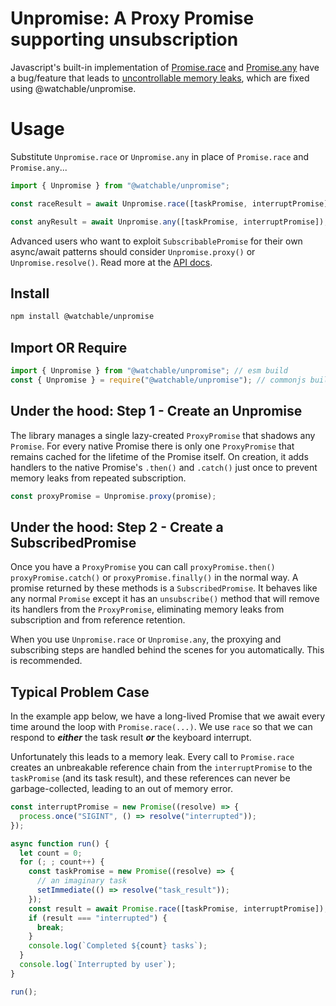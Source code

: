 # Unpromise: A Proxy Promise supporting unsubscription

Javascript's built-in implementation of
[Promise.race](https://developer.mozilla.org/en-US/docs/Web/JavaScript/Reference/Global_Objects/Promise/race)
and
[Promise.any](https://developer.mozilla.org/en-US/docs/Web/JavaScript/Reference/Global_Objects/Promise/any)
have a bug/feature that leads to
[uncontrollable memory leaks](https://github.com/nodejs/node/issues/17469#issuecomment-349794909),
which are fixed using @watchable/unpromise.

# Usage

Substitute `Unpromise.race` or `Unpromise.any` in place of `Promise.race` and
`Promise.any`...

```ts
import { Unpromise } from "@watchable/unpromise";

const raceResult = await Unpromise.race([taskPromise, interruptPromise]);

const anyResult = await Unpromise.any([taskPromise, interruptPromise]);
```

Advanced users who want to exploit `SubscribablePromise` for their own
async/await patterns should consider `Unpromise.proxy()` or
`Unpromise.resolve()`. Read more at the
[API docs](https://watchable.dev/api/modules/_watchable_unpromise.html).

## Install

```zsh
npm install @watchable/unpromise
```

## Import OR Require

```javascript
import { Unpromise } from "@watchable/unpromise"; // esm build
const { Unpromise } = require("@watchable/unpromise"); // commonjs build
```

## Under the hood: Step 1 - Create an Unpromise

The library manages a single lazy-created `ProxyPromise` that shadows any
`Promise`. For every native Promise there is only one `ProxyPromise` that
remains cached for the lifetime of the Promise itself. On creation, it adds
handlers to the native Promise's `.then()` and `.catch()` just once to prevent
memory leaks from repeated subscription.

```ts
const proxyPromise = Unpromise.proxy(promise);
```

## Under the hood: Step 2 - Create a SubscribedPromise

Once you have a `ProxyPromise` you can call `proxyPromise.then()`
`proxyPromise.catch()` or `proxyPromise.finally()` in the normal way. A promise
returned by these methods is a `SubscribedPromise`. It behaves like any normal
`Promise` except it has an `unsubscribe()` method that will remove its handlers
from the `ProxyPromise`, eliminating memory leaks from subscription and from
reference retention.

When you use `Unpromise.race` or `Unpromise.any`, the proxying and subscribing
steps are handled behind the scenes for you automatically. This is recommended.

## Typical Problem Case

In the example app below, we have a long-lived Promise that we await every time
around the loop with `Promise.race(...)`. We use `race` so that we can respond
to _**either**_ the task result _**or**_ the keyboard interrupt.

Unfortunately this leads to a memory leak. Every call to `Promise.race` creates
an unbreakable reference chain from the `interruptPromise` to the `taskPromise`
(and its task result), and these references can never be garbage-collected,
leading to an out of memory error.

```js
const interruptPromise = new Promise((resolve) => {
  process.once("SIGINT", () => resolve("interrupted"));
});

async function run() {
  let count = 0;
  for (; ; count++) {
    const taskPromise = new Promise((resolve) => {
      // an imaginary task
      setImmediate(() => resolve("task_result"));
    });
    const result = await Promise.race([taskPromise, interruptPromise]);
    if (result === "interrupted") {
      break;
    }
    console.log(`Completed ${count} tasks`);
  }
  console.log(`Interrupted by user`);
}

run();
```
